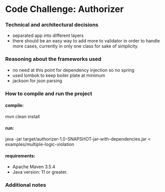 # Code Challenge: Authorizer

### Technical and architectural decisions

 - separated app into different layers
 - there should be an easy way to add more to validator in order to handle more cases, currently in only one class for sake of simplicity.

### Reasoning about the frameworks used 

 - no need at this point for dependency injection so no spring
 - used lombok to keep boiler plate at minimum
 - jackson for json parsing

### How to compile and run the project

#### compile:

mvn clean install

#### run:

java -jar target/authorizer-1.0-SNAPSHOT-jar-with-dependencies.jar < examples/multiple-logic-violation

#### requirements:

 - Apache Maven 3.5.4
 - Java version: 11 or greater. 

### Additional notes